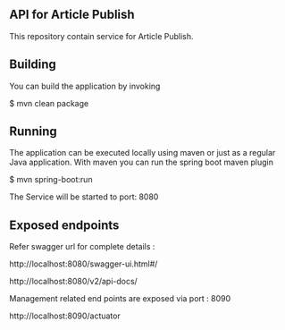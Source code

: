 ## API for Article Publish

This repository contain service for Article Publish.

## Building

You can build the application by invoking

$ mvn clean package

## Running

The application can be executed locally using maven or just as a regular Java application.
With maven you can run the spring boot maven plugin

$ mvn spring-boot:run

The Service will be started to port: 8080

## Exposed endpoints

Refer swagger url for complete details :

http://localhost:8080/swagger-ui.html#/

http://localhost:8080/v2/api-docs/

Management related end points are exposed via port : 8090

http://localhost:8090/actuator
